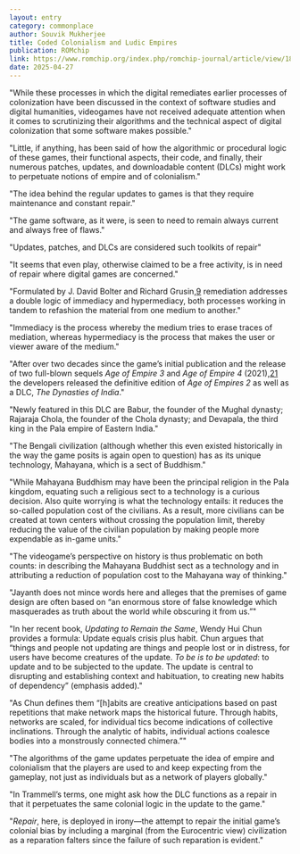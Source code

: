```yaml
---
layout: entry
category: commonplace
author: Souvik Mukherjee
title: Coded Colonialism and Ludic Empires
publication: ROMchip
link: https://www.romchip.org/index.php/romchip-journal/article/view/186
date: 2025-04-27
---
```


"While these processes in which the digital remediates earlier processes of colonization have been discussed in the context of software studies and digital humanities, videogames have not received adequate attention when it comes to scrutinizing their algorithms and the technical aspect of digital colonization that some software makes possible."

"Little, if anything, has been said of how the algorithmic or procedural logic of these games, their functional aspects, their code, and finally, their numerous patches, updates, and downloadable content (DLCs) might work to perpetuate notions of empire and of colonialism."

"The idea behind the regular updates to games is that they require maintenance and constant repair."

"The game software, as it were, is seen to need to remain always current and always free of flaws."

"Updates, patches, and DLCs are considered such toolkits of repair"

"It seems that even play, otherwise claimed to be a free activity, is in need of repair where digital games are concerned."

"Formulated by J. David Bolter and Richard Grusin,[9](https://romchip.org/index.php/romchip-journal/article/view/186#fn-e20908a20469899073a9281f96abea9c) remediation addresses a double logic of immediacy and hypermediacy, both processes working in tandem to refashion the material from one medium to another."

"Immediacy is the process whereby the medium tries to erase traces of mediation, whereas hypermediacy is the process that makes the user or viewer aware of the medium."

"After over two decades since the game’s initial publication and the release of two full-blown sequels *Age* *of* *Empire* *3* and *Age* *of* *Empire* *4* (2021),[21](https://romchip.org/index.php/romchip-journal/article/view/186#fn-8d8a39e8daf13eff11edba422240ff85) the developers released the definitive edition of *Age* *of* *Empires* *2* as well as a DLC, *The* *Dynasties* *of* *India*."

"Newly featured in this DLC are Babur, the founder of the Mughal dynasty; Rajaraja Chola, the founder of the Chola dynasty; and Devapala, the third king in the Pala empire of Eastern India."

"The Bengali civilization (although whether this even existed historically in the way the game posits is again open to question) has as its unique technology, Mahayana, which is a sect of Buddhism."

"While Mahayana Buddhism may have been the principal religion in the Pala kingdom, equating such a religious sect to a technology is a curious decision. Also quite worrying is what the technology entails: it reduces the so-called population cost of the civilians. As a result, more civilians can be created at town centers without crossing the population limit, thereby reducing the value of the civilian population by making people more expendable as in-game units."

"The videogame’s perspective on history is thus problematic on both counts: in describing the Mahayana Buddhist sect as a technology and in attributing a reduction of population cost to the Mahayana way of thinking."

"Jayanth does not mince words here and alleges that the premises of game design are often based on “an enormous store of false knowledge which masquerades as truth about the world while obscuring it from us.”"

"In her recent book, *Updating* *to* *Remain* *the* *Same*, Wendy Hui Chun provides a formula: Update equals crisis plus habit. Chun argues that “things and people not updating are things and people lost or in distress, for users have become creatures of the update. *To* *be* *is* *to* *be* *updated*: to update and to be subjected to the update. The update is central to disrupting and establishing context and habituation, to creating new habits of dependency” (emphasis added)."

"As Chun defines them “[h]abits are creative anticipations based on past repetitions that make network maps the historical future. Through habits, networks are scaled, for individual tics become indications of collective inclinations. Through the analytic of habits, individual actions coalesce bodies into a monstrously connected chimera.”"

"The algorithms of the game updates perpetuate the idea of empire and colonialism that the players are used to and keep expecting from the gameplay, not just as individuals but as a network of players globally."

"In Trammell’s terms, one might ask how the DLC functions as a repair in that it perpetuates the same colonial logic in the update to the game."

"*Repair*, here, is deployed in irony—the attempt to repair the initial game’s colonial bias by including a marginal (from the Eurocentric view) civilization as a reparation falters since the failure of such reparation is evident."
